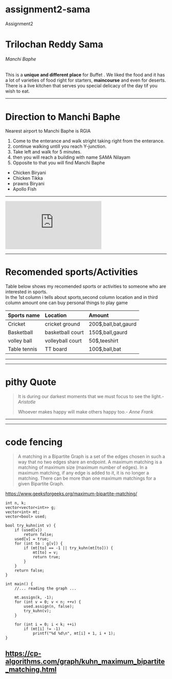 # assignment2-sama
Assignment2
# Trilochan Reddy Sama
###### Manchi Baphe
This is a **unique and different place** for Buffet . We liked the food and it has a lot of varieties of food right for starters,  **maincourse** and even for deserts. There is a live kitchen that serves you special delicacy of the day tif you wish to eat.

---
# Direction to Manchi Baphe

Nearest airport to Manchi Baphe is RGIA
1. Come to the enterance and walk stright taking right from the enterance.
2. continue walking untill you reach Y-junction.
3. Take left and walk for 5 minutes.
4. then you will reach a building with name SAMA Nilayam
5. Opposite to that you will find Manchi Baphe

* Chicken Biryani
* Chicken Tikka
* prawns Biryani
* Apollo Fish
---

![link to aboutme.md](https://github.com/Trilochan-Reddy/assignment2-sama/blob/main/AboutMe.md)

---
# Recomended sports/Activities
Table below shows my recomended sports or activities to someone who are interested in sports.<br>In the 1st column i tells about sports,second column location and in third column amount one can buy personal things to play game

| Sports name | Location | Amount |
|:---         |:---      |:---    |
| Cricket      | cricket ground | 200$,ball,bat,gaurd |
| Basketball | basketball court | 150$,ball,gaurd |
| volley ball | volleyball court | 50$,teeshirt |
| Table tennis | TT board | 100$,ball,bat |
---

---
# pithy Quote
> It is during our darkest moments that we must focus to see the light.- *Aristotle*
>
> Whoever makes happy will make others happy too.- *Anne Frank*
---

---
# code fencing

>A matching in a Bipartite Graph is a set of the edges chosen in such a way that no two edges share an endpoint. A maximum matching is a matching of maximum size (maximum number of edges). In a maximum matching, if any edge is added to it, it is no longer a matching. There can be more than one maximum matchings for a given Bipartite Graph. 

<https://www.geeksforgeeks.org/maximum-bipartite-matching/>

```
int n, k;
vector<vector<int>> g;
vector<int> mt;
vector<bool> used;

bool try_kuhn(int v) {
    if (used[v])
        return false;
    used[v] = true;
    for (int to : g[v]) {
        if (mt[to] == -1 || try_kuhn(mt[to])) {
            mt[to] = v;
            return true;
        }
    }
    return false;
}

int main() {
    //... reading the graph ...

    mt.assign(k, -1);
    for (int v = 0; v < n; ++v) {
        used.assign(n, false);
        try_kuhn(v);
    }

    for (int i = 0; i < k; ++i)
        if (mt[i] != -1)
            printf("%d %d\n", mt[i] + 1, i + 1);
}
```
<https://cp-algorithms.com/graph/kuhn_maximum_bipartite_matching.html>
---
